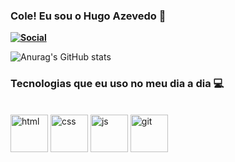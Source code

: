 ### Cole! Eu sou o Hugo Azevedo 🤙

**[![Social](https://img.shields.io/badge/LinkedIn-0077B5?style=for-the-badge&logo=linkedin&logoColor=white)](https://www.linkedin.com/in/hugo-azevedo-125343331/)**


![Anurag's GitHub stats](https://github-readme-stats.vercel.app/api?username=HugaoAzevedo&show_icons=true&theme=tokyonight)

### Tecnologias que eu uso no meu dia a dia 💻

<div style="display: inline_block"><br/>
   <img heigh="60" width="60" src="https://cdn.jsdelivr.net/gh/devicons/devicon@latest/icons/html5/html5-original.svg"alt="html">
   <img heigh="60" width="60" src="https://cdn.jsdelivr.net/gh/devicons/devicon@latest/icons/css3/css3-original.svg" alt="css">
   <img heigh="60" width="60" src="https://cdn.jsdelivr.net/gh/devicons/devicon@latest/icons/javascript/javascript-original.svg" alt="js">
   <img heigh="60" width="60" src="https://cdn.jsdelivr.net/gh/devicons/devicon@latest/icons/git/git-plain.svg" alt="git">

</div>   
